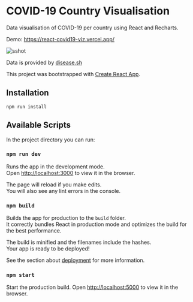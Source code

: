 # COVID-19 Country Visualisation

Data visualisation of COVID-19 per country using React and Recharts.

Demo: https://react-covid19-viz.vercel.app/

![sshot](https://user-images.githubusercontent.com/2835281/80766293-63b48280-8b45-11ea-89b7-9c5cf7b0ec08.png)

Data is provided by [disease.sh](https://github.com/disease-sh/api)

This project was bootstrapped with [Create React App](https://github.com/facebook/create-react-app).

## Installation

```
npm run install
```

## Available Scripts

In the project directory you can run:

### `npm run dev`

Runs the app in the development mode.<br />
Open [http://localhost:3000](http://localhost:3000) to view it in the browser.

The page will reload if you make edits.<br />
You will also see any lint errors in the console.

### `npm build`

Builds the app for production to the `build` folder.<br />
It correctly bundles React in production mode and optimizes the build for the best performance.

The build is minified and the filenames include the hashes.<br />
Your app is ready to be deployed!

See the section about [deployment](https://facebook.github.io/create-react-app/docs/deployment) for more information.

### `npm start`

Start the production build.
Open [http://localhost:5000](http://localhost:5000) to view it in the browser.
